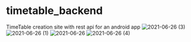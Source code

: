 # timetable_backend
TimeTable creation site with rest api for an android app
![2021-06-26 (3)](https://user-images.githubusercontent.com/33715848/123524214-5ce5b900-d6d1-11eb-8f44-70b5aa98e875.png)
![2021-06-26 (1)](https://user-images.githubusercontent.com/33715848/123524146-037d8a00-d6d1-11eb-9c8e-419714c1f0be.png)
![2021-06-26](https://user-images.githubusercontent.com/33715848/123524120-cb764700-d6d0-11eb-9cfe-8d4e4dacb50b.png)
![2021-06-26 (4)](https://user-images.githubusercontent.com/33715848/123524175-36c01900-d6d1-11eb-9051-122fdb9b2f89.png)


